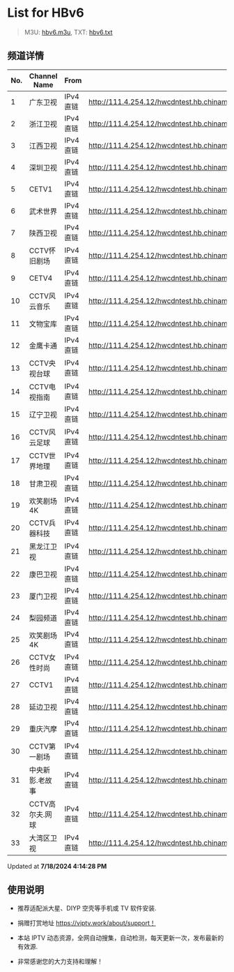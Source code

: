 # List for **HBv6**

> M3U: [hbv6.m3u](./hbv6.m3u ), TXT: [hbv6.txt](./txt/hbv6.txt )

## 频道详情

| No. | Channel Name | From | Source |
| --- | ------------ | ---- | ------ |
| 1 | 广东卫视 | IPv4 直链 | <http://111.4.254.12/hwcdntest.hb.chinamobile.com/PLTV/88888888/224/3221226700/index.m3u8> |
| 2 | 浙江卫视 | IPv4 直链 | <http://111.4.254.12/hwcdntest.hb.chinamobile.com/PLTV/88888888/224/3221226701/index.m3u8> |
| 3 | 江西卫视 | IPv4 直链 | <http://111.4.254.12/hwcdntest.hb.chinamobile.com/PLTV/88888888/224/3221226702/index.m3u8> |
| 4 | 深圳卫视 | IPv4 直链 | <http://111.4.254.12/hwcdntest.hb.chinamobile.com/PLTV/88888888/224/3221226703/index.m3u8> |
| 5 | CETV1 | IPv4 直链 | <http://111.4.254.12/hwcdntest.hb.chinamobile.com/PLTV/88888888/224/3221226705/index.m3u8> |
| 6 | 武术世界 | IPv4 直链 | <http://111.4.254.12/hwcdntest.hb.chinamobile.com/PLTV/88888888/224/3221226707/index.m3u8> |
| 7 | 陕西卫视 | IPv4 直链 | <http://111.4.254.12/hwcdntest.hb.chinamobile.com/PLTV/88888888/224/3221226708/index.m3u8> |
| 8 | CCTV怀旧剧场 | IPv4 直链 | <http://111.4.254.12/hwcdntest.hb.chinamobile.com/PLTV/88888888/224/3221226710/index.m3u8> |
| 9 | CETV4 | IPv4 直链 | <http://111.4.254.12/hwcdntest.hb.chinamobile.com/PLTV/88888888/224/3221226712/index.m3u8> |
| 10 | CCTV风云音乐 | IPv4 直链 | <http://111.4.254.12/hwcdntest.hb.chinamobile.com/PLTV/88888888/224/3221226713/index.m3u8> |
| 11 | 文物宝库 | IPv4 直链 | <http://111.4.254.12/hwcdntest.hb.chinamobile.com/PLTV/88888888/224/3221226714/index.m3u8> |
| 12 | 金鹰卡通 | IPv4 直链 | <http://111.4.254.12/hwcdntest.hb.chinamobile.com/PLTV/88888888/224/3221226715/index.m3u8> |
| 13 | CCTV央视台球 | IPv4 直链 | <http://111.4.254.12/hwcdntest.hb.chinamobile.com/PLTV/88888888/224/3221226716/index.m3u8> |
| 14 | CCTV电视指南 | IPv4 直链 | <http://111.4.254.12/hwcdntest.hb.chinamobile.com/PLTV/88888888/224/3221226717/index.m3u8> |
| 15 | 辽宁卫视 | IPv4 直链 | <http://111.4.254.12/hwcdntest.hb.chinamobile.com/PLTV/88888888/224/3221226718/index.m3u8> |
| 16 | CCTV风云足球 | IPv4 直链 | <http://111.4.254.12/hwcdntest.hb.chinamobile.com/PLTV/88888888/224/3221226719/index.m3u8> |
| 17 | CCTV世界地理 | IPv4 直链 | <http://111.4.254.12/hwcdntest.hb.chinamobile.com/PLTV/88888888/224/3221226720/index.m3u8> |
| 18 | 甘肃卫视 | IPv4 直链 | <http://111.4.254.12/hwcdntest.hb.chinamobile.com/PLTV/88888888/224/3221226721/index.m3u8> |
| 19 | 欢笑剧场4K | IPv4 直链 | <http://111.4.254.12/hwcdntest.hb.chinamobile.com/PLTV/88888888/224/3221226722/index.m3u8> |
| 20 | CCTV兵器科技 | IPv4 直链 | <http://111.4.254.12/hwcdntest.hb.chinamobile.com/PLTV/88888888/224/3221226723/index.m3u8> |
| 21 | 黑龙江卫视 | IPv4 直链 | <http://111.4.254.12/hwcdntest.hb.chinamobile.com/PLTV/88888888/224/3221226724/index.m3u8> |
| 22 | 康巴卫视 | IPv4 直链 | <http://111.4.254.12/hwcdntest.hb.chinamobile.com/PLTV/88888888/224/3221226725/index.m3u8> |
| 23 | 厦门卫视 | IPv4 直链 | <http://111.4.254.12/hwcdntest.hb.chinamobile.com/PLTV/88888888/224/3221226726/index.m3u8> |
| 24 | 梨园频道 | IPv4 直链 | <http://111.4.254.12/hwcdntest.hb.chinamobile.com/PLTV/88888888/224/3221226727/index.m3u8> |
| 25 | 欢笑剧场4K | IPv4 直链 | <http://111.4.254.12/hwcdntest.hb.chinamobile.com/PLTV/88888888/224/3221226729/index.m3u8> |
| 26 | CCTV女性时尚 | IPv4 直链 | <http://111.4.254.12/hwcdntest.hb.chinamobile.com/PLTV/88888888/224/3221226730/index.m3u8> |
| 27 | CCTV1 | IPv4 直链 | <http://111.4.254.12/hwcdntest.hb.chinamobile.com/PLTV/88888888/224/3221226731/index.m3u8> |
| 28 | 延边卫视 | IPv4 直链 | <http://111.4.254.12/hwcdntest.hb.chinamobile.com/PLTV/88888888/224/3221226732/index.m3u8> |
| 29 | 重庆汽摩 | IPv4 直链 | <http://111.4.254.12/hwcdntest.hb.chinamobile.com/PLTV/88888888/224/3221226733/index.m3u8> |
| 30 | CCTV第一剧场 | IPv4 直链 | <http://111.4.254.12/hwcdntest.hb.chinamobile.com/PLTV/88888888/224/3221226736/index.m3u8> |
| 31 | 中央新影.老故事 | IPv4 直链 | <http://111.4.254.12/hwcdntest.hb.chinamobile.com/PLTV/88888888/224/3221226739/index.m3u8> |
| 32 | CCTV高尔夫.网球 | IPv4 直链 | <http://111.4.254.12/hwcdntest.hb.chinamobile.com/PLTV/88888888/224/3221226742/index.m3u8> |
| 33 | 大湾区卫视 | IPv4 直链 | <http://111.4.254.12/hwcdntest.hb.chinamobile.com/PLTV/88888888/224/3221226748/index.m3u8> |

Updated at **7/18/2024 4:14:28 PM**

## 使用说明

- 推荐适配派大星、DIYP 空壳等手机或 TV 软件安装.

- 捐赠打赏地址 <https://viptv.work/about/support！>

- 本站 IPTV 动态资源，全网自动搜集，自动检测，每天更新一次，发布最新的有效源.

- 非常感谢您的大力支持和理解！
